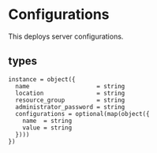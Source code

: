 # Configurations

This deploys server configurations.

## types

```hcl
instance = object({
  name                   = string
  location               = string
  resource_group         = string
  administrator_password = string
  configurations = optional(map(object({
    name  = string
    value = string
  })))
})
```
